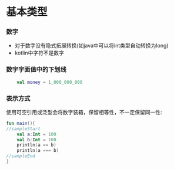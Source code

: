# 基本类型
### 数字
* 对于数字没有隐式拓展转换(如java中可以将int类型自动转换为long)
* kotlin中字符不是数字

### 数字字面值中的下划线
```kotlin
	val money = 1_000_000_000
```

### 表示方式
使用可空引用或泛型会将数字装箱，保留相等性，不一定保留同一性:

<div class="sample" markdown="1" theme="idea">

```kotlin
fun main(){
//sampleStart
	val a:Int = 100
	val b:Int = 100
	println(a == b)
	println(a === b)
//sampleEnd
}
```
</div>